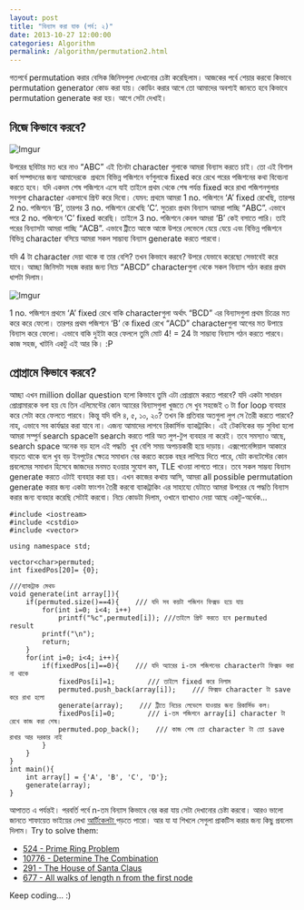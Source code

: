 ```yaml
---
layout: post
title: "বিন্যাস করা যাক (পর্ব: ২)"
date: 2013-10-27 12:00:00
categories: Algorithm
permalink: /algorithm/permutation2.html
---
```

গতপর্বে permutation করার বেসিক জিনিসগুলা দেখানোর চেষ্টা করেছিলাম। আজকের পর্বে শেয়ার করবো কিভাবে permutation generator কোড করা যায়। কোডিং করার আগে তো আমাদের অবশ্যই জানতে হবে কিভাবে permutation generate করা হয়। আগে সেটা দেখাই।

## নিজে কিভাবে করবে?

![Imgur](http://i.imgur.com/swiqezS.png)

উপরের ছবিটার মত ধরে নাও “ABC” এই তিনটা character গুলাকে আমরা বিন্যাস করতে চাই। তো এই বিশাল কর্ম সম্পাদনের জন্য আমাদেরকে  প্রথমে বিভিন্ন পজিশনে বর্ণগুলাকে fixed করে রেখে পরের পজিশনের কথা বিবেচনা করতে হবে। যদি একদম শেষ পজিশনে এসে যাই তাইলে প্রথম থেকে শেষ পর্যন্ত fixed করে রাখা পজিশনগুলার সবগুলা character একসাথে প্রিন্ট করে দিবো। যেমন: প্রথমে আমরা 1 no. পজিশনে ‘A’ fixed রেখেছি, তারপর 2 no. পজিশনে ‘B’, তারপর 3 no. পজিশনে রেখেছি ‘C’. সুতরাং প্রথম বিন্যাস আমরা পাচ্ছি “ABC”. এভাবে পরে 2 no. পজিশনে ‘C’ fixed করেছি। তাইলে 3 no. পজিশনে কেবল আমরা ‘B’ কেই বসাতে পারি। তাই পরের বিন্যাসটা আমরা পাচ্ছি “ACB”. এভাবে ট্রীতে আস্তে আস্তে উপরে লেভেলে যেয়ে যেয়ে এবং বিভিন্ন পজিশনে বিভিন্ন character বসিয়ে আমরা সকল সাম্ভাব্য বিন্যাস generate করতে পারবো।

যদি 4 টা character দেয়া থাকে বা তার বেশি? তখন কিভাবে করবে? উপরে যেভাবে করেছো সেভাবেই করে যাবে। আচ্ছা জিনিসটা সহজ করার জন্য নিচে “ABCD” characterগুলা থেকে সকল বিন্যাস গঠন করার প্রথম ধাপটা দিলাম।

![Imgur](http://i.imgur.com/MpZ5ss6.png)

1 no. পজিশনে প্রথমে ‘A’ fixed রেখে বাকি characterগুলা অর্থাৎ “BCD” এর বিন্যাসগুলা প্রথম চিত্রের মত করে করে ফেলো। তারপর প্রথম পজিশনে ‘B’ কে fixed রেখে “ACD” characterগুলা আগের মত উপায়ে বিন্যাস করে ফেলো। এভাবে বাকি দুইটা করে ফেললে তুমি মোট 4! = 24 টা সাম্ভাব্য বিন্যাস গঠন করতে পারবে। কাজ সহজ, খাটনি একটু এই আর কি। :P

## প্রোগ্রামে কিভাবে করবে?

আচ্ছা এখন million dollar question হলো কিভাবে তুমি এটা প্রোগ্রামে করতে পারবে? যদি একটা সাধারন প্রোগ্রামারকে বলা হয় যে তিন এলিমেন্টের কোন অ্যারের বিন্যাসগুলা খুজতে সে খুব সহজেই ৩ টা for loop ব্যবহার করে সেটা করে ফেলতে পারবে। কিন্তু যদি বলি ৪, ৫, ১০, ২০? তখন কি প্রতিবার অতগুলা লুপ সে তৈরী করতে পারবে? নাহ, এভাবে সব কার্যদ্ধার করা যাবে না। এজন্য আমাদের লাগবে রিকার্সিভ ব্যাকট্রাকিং। এই টেকনিকের বড় সুবিধা হলো আমরা সম্পুর্ন search spaceটা search করতে পারি অত লুপ-টুপ ব্যবহার না করেই। তবে সমস্যাও আছে, search space অনেক বড় হলে এই পদ্ধতি  খুব বেশি সময় অপচয়কারী হয়ে দাড়ায়। এক্সপোনেন্সিয়াল আকারে বাড়তে থাকে বলে খুব বড় ইনপুটের ক্ষেত্রে সমাধান বের করতে কয়েক বছর লাগিয়ে দিতে পারে, যেটা কনটেস্টের কোন প্রবলেমের সমাধান হিসেবে জাজদের মনমত হওয়ার সুযোগ কম, TLE খাওয়া লাগতে পারে। তবে সকল সাম্ভব্য বিন্যাস generate করতে এটাই ব্যবহার করা হয়। এখন কাজের কথায় আসি, আমরা all possible permutation generate করার জন্য একটা ফাংশন তৈরী করবো ব্যাকট্রাকিং এর সাহায্যে যেটাতে আমরা উপরের যে পদ্ধতি বিন্যাস করার জন্য ব্যবহার করেছি সেটাই করবো। নিচে কোডটা দিলাম, ওখানে ব্যাখ্যাও দেয়া আছে একটু-অর্ধেক...

```
#include <iostream>
#include <cstdio>
#include <vector>

using namespace std;

vector<char>permuted;
int fixedPos[20]= {0};

///ব্যাকট্রাক মেথড
void generate(int array[]){
    if(permuted.size()==4){    /// যদি সব কয়টা পজিশন ফিক্সড হয়ে যায়
        for(int i=0; i<4; i++)
            printf("%c",permuted[i]); ///তাইলে প্রিন্ট করতে হবে permuted result
        printf("\n");
        return;
    }
    for(int i=0; i<4; i++){
        if(fixedPos[i]==0){    /// যদি অ্যারের i-তম পজিশনের characterটা ফিক্সড করা না থাকে
            fixedPos[i]=1;        /// তাইলে fixed করে নিলাম
            permuted.push_back(array[i]);    /// ফিক্সড character টা save করে রাখা হলো
            generate(array);    /// ট্রীতে নিচের লেভেলে যাওয়ার জন্য রিকার্সিভ কল।
            fixedPos[i]=0;        /// i-তম পজিশনে array[i] character টা রেখে কাজ করা শেষ।
            permuted.pop_back();    /// কাজ শেষ তো character টা তো save রাখার আর দরকার নাই
        }
    }
}
int main(){
    int array[] = {'A', 'B', 'C', 'D'};
    generate(array);
}
```

আপাতত এ পর্যন্তই। পরবর্তি পর্বে n-তম বিন্যাস কিভাবে বের করা যায় সেটা দেখানোর চেষ্টা করবো। আরও ভালো জানতে শাফায়েত ভাইয়ের লেখা <a href="http://www.shafaetsplanet.com/planetcoding/?p=1266" target="_blank">আর্টিকেলটা </a>পড়তে পারো। আর যা যা শিখলে সেগুলা প্রাকটিস করার জন্য কিছু প্রবলেম দিলাম। Try to solve them:

* <a href="http://uva.onlinejudge.org/external/5/524.html" target="_blank">524 - Prime Ring Problem</a>
* <a href="http://uva.onlinejudge.org/external/107/10776.html" target="_blank">10776 - Determine The Combination</a>
* <a href="http://uva.onlinejudge.org/external/2/291.html" target="_blank">291 - The House of Santa Claus</a>
* <a href="http://uva.onlinejudge.org/external/6/677.html" target="_blank">677 - All walks of length n from the first node</a>

Keep coding... :)
